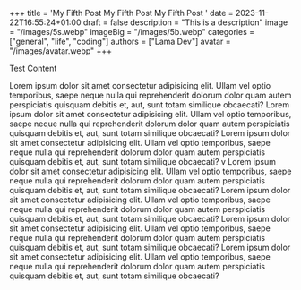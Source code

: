 +++
title = 'My Fifth Post My Fifth Post My Fifth Post '
date = 2023-11-22T16:55:24+01:00
draft = false
description = "This is a description"
image = "/images/5s.webp"
imageBig = "/images/5b.webp"
categories = ["general", "life", "coding"]
authors = ["Lama Dev"]
avatar = "/images/avatar.webp"
+++

Test Content

Lorem ipsum dolor sit amet consectetur adipisicing elit. Ullam vel optio temporibus, saepe neque nulla qui reprehenderit dolorum dolor quam autem perspiciatis quisquam debitis et, aut, sunt totam similique obcaecati? Lorem ipsum dolor sit amet consectetur adipisicing elit. Ullam vel optio temporibus, saepe neque nulla qui reprehenderit dolorum dolor quam autem perspiciatis quisquam debitis et, aut, sunt totam similique obcaecati? Lorem ipsum dolor sit amet consectetur adipisicing elit. Ullam vel optio temporibus, saepe neque nulla qui reprehenderit dolorum dolor quam autem perspiciatis quisquam debitis et, aut, sunt totam similique obcaecati? v    Lorem ipsum dolor sit amet consectetur adipisicing elit. Ullam vel optio temporibus, saepe neque nulla qui reprehenderit dolorum dolor quam autem perspiciatis quisquam debitis et, aut, sunt totam similique obcaecati?    Lorem ipsum dolor sit amet consectetur adipisicing elit. Ullam vel optio temporibus, saepe neque nulla qui reprehenderit dolorum dolor quam autem perspiciatis quisquam debitis et, aut, sunt totam similique obcaecati?    Lorem ipsum dolor sit amet consectetur adipisicing elit. Ullam vel optio temporibus, saepe neque nulla qui reprehenderit dolorum dolor quam autem perspiciatis quisquam debitis et, aut, sunt totam similique obcaecati?    Lorem ipsum dolor sit amet consectetur adipisicing elit. Ullam vel optio temporibus, saepe neque nulla qui reprehenderit dolorum dolor quam autem perspiciatis quisquam debitis et, aut, sunt totam similique obcaecati?